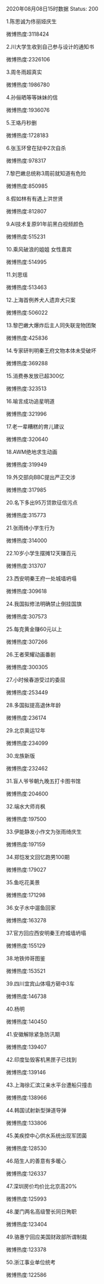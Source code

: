 2020年08月08日15时数据
Status: 200

1.陈思诚为佟丽娅庆生

微博热度:3118424

2.川大学生收到自己参与设计的通知书

微博热度:2326106

3.周冬雨超真实

微博热度:1986780

4.孙俪晒等等妹妹的信

微博热度:1936076

5.王珞丹秒删

微博热度:1728183

6.张玉环曾在狱中2次自杀

微博热度:978317

7.黎巴嫩总统称3周前就知道有危险

微博热度:850985

8.假如林有有遇上洪世贤

微博热度:812807

9.AI技术复原91年前黑白视频颜色

微博热度:515231

10.乘风破浪的姐姐 女性嘉宾

微博热度:514995

11.刘思瑶

微博热度:513463

12.上海首例养犬人遗弃犬只案

微博热度:506022

13.黎巴嫩大爆炸后主人同失联宠物团聚

微博热度:425836

14.专家研判明秦王府文物本体未受破坏

微博热度:369288

15.消费券发放已超300亿

微博热度:323513

16.喻言成功追星明道

微博热度:321996

17.老一辈糟糕的育儿建议

微博热度:320640

18.AWM绝地求生动画

微博热度:319949

19.外交部向BBC提出严正交涉

微博热度:317985

20.名下多出95万贷款征信污点

微博热度:315773

21.张雨绮小学生行为

微博热度:314000

22.10岁小学生摆摊12天赚百元

微博热度:313707

23.西安明秦王府一处城墙坍塌

微博热度:309618

24.我国拟修法明确禁止倒挂国旗

微博热度:307573

25.每克黄金赚60元以上

微博热度:307266

26.王者荣耀动画番剧

微博热度:300305

27.小时候春游受过的委屈

微博热度:253449

28.多国拟提高退休年龄

微博热度:236174

29.北京奥运12年

微博热度:234099

30.龙族新版

微博热度:232462

31.盲人爷爷朝九晚五打卡图书馆

微博热度:204600

32.端水大师肖枫

微博热度:197500

33.伊能静发小作文为张雨绮庆生

微博热度:197159

34.郑恺发文回忆跑男100期

微博热度:179027

35.鱼吃花美景

微博热度:171298

36.女子水中遛鱼回家

微博热度:163278

37.官方回应西安明秦王府城墙坍塌

微博热度:155129

38.地铁帅哥图鉴

微博热度:153521

39.四川宜宾山体塌方砸中3车

微博热度:146738

40.杨明

微博热度:140450

41.安徽解除紧急防汛期

微博热度:139407

42.印度坠毁客机黑匣子已找到

微博热度:139146

43.上海徐汇滨江亲水平台遭船只撞击

微博热度:138966

44.韩国试射新型弹道导弹

微博热度:133806

45.美疾控中心供水系统出现军团菌

微博热度:128530

46.陌生人的善意有多暖心

微博热度:126337

47.深圳房价均价比北京高20%

微博热度:125993

48.厦门两名高级警长同日殉职

微博热度:123404

49.骆惠宁回应美国财政部所谓制裁

微博热度:123378

50.浙江事业单位统考

微博热度:122586

